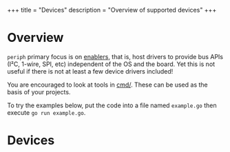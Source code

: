 +++
title = "Devices"
description = "Overview of supported devices"
+++

# Overview

`periph` primary focus is on [enablers](/project/#enablers), that is, host
drivers to provide bus APIs (I²C, 1-wire, SPI, etc) independent of the OS and
the board. Yet this is not useful if there is not at least a few device drivers
included!

You are encouraged to look at tools in
[cmd/](https://github.com/google/periph/tree/master/cmd/). These can be used as
the basis of your projects.

To try the examples below, put the code into a file named `example.go` then
execute `go run example.go`.

# Devices
